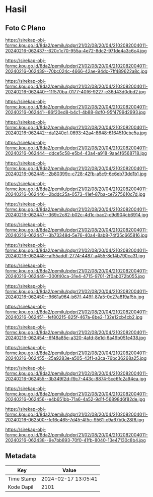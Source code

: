 # Hasil

## Foto C Plano

https://sirekap-obj-formc.kpu.go.id/8da2/pemilu/pdpr/21/02/08/20/04/2102082004011-20240216-062437--620c1c70-955a-4e72-8dc2-971de4a3c6c4.jpg

https://sirekap-obj-formc.kpu.go.id/8da2/pemilu/pdpr/21/02/08/20/04/2102082004011-20240216-062439--70bc024c-4666-42ae-94dc-7ff489622a8c.jpg

https://sirekap-obj-formc.kpu.go.id/8da2/pemilu/pdpr/21/02/08/20/04/2102082004011-20240216-062440--11f570ba-0177-40f6-9227-e36d43d0dbd2.jpg

https://sirekap-obj-formc.kpu.go.id/8da2/pemilu/pdpr/21/02/08/20/04/2102082004011-20240216-062441--86f20ed8-b4c1-4b88-8df0-95f4799d2993.jpg

https://sirekap-obj-formc.kpu.go.id/8da2/pemilu/pdpr/21/02/08/20/04/2102082004011-20240216-062442--da1240ef-0693-42a4-8648-6164510cbc5a.jpg

https://sirekap-obj-formc.kpu.go.id/8da2/pemilu/pdpr/21/02/08/20/04/2102082004011-20240216-062444--ddce5c58-e5b4-43a4-a918-9aa4f6568718.jpg

https://sirekap-obj-formc.kpu.go.id/8da2/pemilu/pdpr/21/02/08/20/04/2102082004011-20240216-062445--2b80399c-c728-42fb-a5c9-6c6eb73dd1b1.jpg

https://sirekap-obj-formc.kpu.go.id/8da2/pemilu/pdpr/21/02/08/20/04/2102082004011-20240216-062446--2bddc25a-0573-41ef-87ba-ce7275610c7d.jpg

https://sirekap-obj-formc.kpu.go.id/8da2/pemilu/pdpr/21/02/08/20/04/2102082004011-20240216-062447--369c2c82-b02c-4d1c-bac2-c9d904cb6914.jpg

https://sirekap-obj-formc.kpu.go.id/8da2/pemilu/pdpr/21/02/08/20/04/2102082004011-20240216-062447--3b73348d-5e76-40a4-8ab8-74f35c665816.jpg

https://sirekap-obj-formc.kpu.go.id/8da2/pemilu/pdpr/21/02/08/20/04/2102082004011-20240216-062448--af55addf-2774-4487-a455-8e14b790ca31.jpg

https://sirekap-obj-formc.kpu.go.id/8da2/pemilu/pdpr/21/02/08/20/04/2102082004011-20240216-062449--300f40ca-31e4-4715-9701-2f0ab072b055.jpg

https://sirekap-obj-formc.kpu.go.id/8da2/pemilu/pdpr/21/02/08/20/04/2102082004011-20240216-062450--9661a964-b67f-449f-87a5-0c27a819af5b.jpg

https://sirekap-obj-formc.kpu.go.id/8da2/pemilu/pdpr/21/02/08/20/04/2102082004011-20240216-062451--fef80215-825f-467a-8be2-132e12cb4cb2.jpg

https://sirekap-obj-formc.kpu.go.id/8da2/pemilu/pdpr/21/02/08/20/04/2102082004011-20240216-062454--6f48a85e-a320-4afd-8e1d-6a49b051e438.jpg

https://sirekap-obj-formc.kpu.go.id/8da2/pemilu/pdpr/21/02/08/20/04/2102082004011-20240216-062455--25a9283e-a505-43f1-a3ca-76bc36268a25.jpg

https://sirekap-obj-formc.kpu.go.id/8da2/pemilu/pdpr/21/02/08/20/04/2102082004011-20240216-062455--3b349f2d-f9c7-443c-8874-5ce6fc2a94ea.jpg

https://sirekap-obj-formc.kpu.go.id/8da2/pemilu/pdpr/21/02/08/20/04/2102082004011-20240216-062456--e4b651bb-71a6-4a52-9d1f-56898d6f82de.jpg

https://sirekap-obj-formc.kpu.go.id/8da2/pemilu/pdpr/21/02/08/20/04/2102082004011-20240216-062500--fe16c465-7d45-4f5c-9561-c9a67b0c28f6.jpg

https://sirekap-obj-formc.kpu.go.id/8da2/pemilu/pdpr/21/02/08/20/04/2102082004011-20240216-062438--9e7bb893-70f0-41fb-8040-13e47130c8b4.jpg


## Metadata

| Key        | Value               |
| ---------- | ------------------- |
| Time Stamp | 2024-02-17 13:05:41 |
| Kode Dapil | 2101                |



